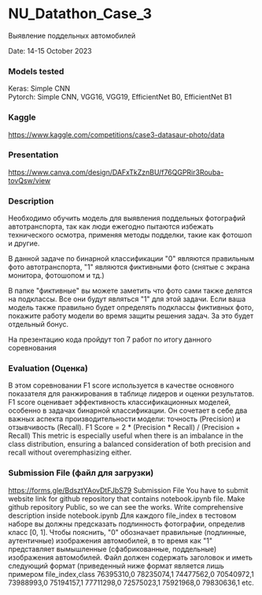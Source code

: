 # NU_Datathon_Case_3
Выявление поддельных автомобилей

Date: 14-15 October 2023

### Models tested
Keras: Simple CNN  
Pytorch: Simple CNN, VGG16, VGG19, EfficientNet B0, EfficientNet B1

### Kaggle 
https://www.kaggle.com/competitions/case3-datasaur-photo/data

### Presentation 
https://www.canva.com/design/DAFxTkZznBU/f76QGPRir3Rouba-tovQsw/view  

### Description
Необходимо обучить модель для выявления поддельных фотографий автотранспорта, так как люди ежегодно пытаются избежать технического осмотра, применяя методы подделки, такие как фотошоп и другие.

В данной задаче по бинарной классификации "0" являются правильным фото автотранспорта, "1" являются фиктивными фото (снятые с экрана монитора, фотошопом и тд.)

В папке "фиктивные" вы можете заметить что фото сами также делятся на подклассы. Все они будут являться "1" для этой задачи. Если ваша модель также правильно будет определять подклассы фиктивных фото, покажите работу модели во время защиты решения задач. За это будет отдельный бонус.

На презентацию кода пройдут топ 7 работ по итогу данного соревнования

### Evaluation (Оценка)
В этом соревновании F1 score используется в качестве основного показателя для ранжирования в таблице лидеров и оценки результатов. F1 score оценивает эффективность классификационных моделей, особенно в задачах бинарной классификации. Он сочетает в себе два важных аспекта производительности модели: точность (Precision) и отзывчивость (Recall).
F1 Score = 2 * (Precision * Recall) / (Precision + Recall)
This metric is especially useful when there is an imbalance in the class distribution, ensuring a balanced consideration of both precision and recall without overemphasizing either.

### Submission File (файл для загрузки)
https://forms.gle/BdsztYAovDtFJbS79 Submission File
You have to submit website link for github repository that contains notebook.ipynb file. Make github repository Public, so we can see the works. Write comprehensive description inside notebook.ipynb
Для каждого file_index в тестовом наборе вы должны предсказать подлинность фотографии, определив класс [0, 1]. Чтобы пояснить, "0" обозначает правильные (подлинные, аутентичные) изображения автомобилей, в то время как "1" представляет вымышленные (сфабрикованные, поддельные) изображения автомобилей. Файл должен содержать заголовок и иметь следующий формат (приведенный ниже формат является лишь примером
file_index,class
76395310,0
78235074,1
74477562,0
70540972,1
73988993,0
75194157,1
77711298,0
72575023,1
75921968,0
79830636,1
etc.
